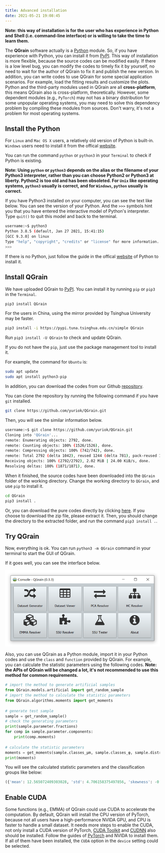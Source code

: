 ```yaml
---
title: Advanced installation
date: 2021-05-21 19:08:45
---
```


**Note: this way of installation is for the user who has experience in Python and Shell (i.e. command-line interface) or is willing to take the time to learn them.**

The **QGrain** software actually is a [Python](https://www.python.org/) module. So, if you have experience with Python, you can install it from [PyPI](https://pypi.org/project/QGrain/). This way of installation is more flexible, because the source codes can be modified easily. If there is a low level bug, you can modify the codes to timely fix it by yourself, no need to wait for the author of QGrain to fix it and publish the new version. In addition, you can write codes to use QGrain for some special application scenarios. For example, load the fitting results and customize the plots. Python and the third-party modules used in QGrain are all **cross-platform**, this means QGrain also is cross-platform, theoretically. However, some dependent modules (e.g., `PyTorch`) may not has a binary distribution for some unpopular operating systems, you may need to solve this dependency problem by compiling these modules from sources. Don't warry, it's not a problem for most operating systems.

## Install the Python

For `Linux` and `Mac OS X` users, a relatively old version of Python is built-in. `Windows` users need to install it from the offical [website](https://www.python.org/).

You can run the command `python` or `python3` in your `Terminal` to check if Python is existing.

**Note: Using `python` or `python3` depends on the alias or the filename of your Python3 interpreter, rather than you can choose Python2 or Python3 at liberty. Python2 is too old and has been obsoleted. For `Unix` like operating systems, `python3` usually is correct, and for `Windows`, `python` usually is correct.**

If you have Python3 installed on your computer, you can see the text like below. You can see the version of your Python. And the `>>>` symbols hint you that you have entered the interactive model of Python's interpreter. Type `quit()` to quit this model and back to the terminal.

```bash
username:~$ python3
Python 3.8.5 (default, Jan 27 2021, 15:41:15)
[GCC 9.3.0] on linux
Type "help", "copyright", "credits" or "license" for more information.
>>>
```

If there is no Python, just follow the guide in the offical [website](https://www.python.org/) of Python to install it.

## Install QGrain

We have uploaded QGrain to [PyPI](https://pypi.org/project/QGrain/). You can install it by running `pip` or `pip3` in the `Terminal`.

```bash
pip3 install QGrain
```

For the users in China, using the mirror provided by Tsinghua University may be faster.

```bash
pip3 install -i https://pypi.tuna.tsinghua.edu.cn/simple QGrain
```

Run `pip3 install -U QGrain` to check and update QGrain.

If you do not have the `pip`, just use the package management tool to install it.

For example, the command for `Ubuntu` is:

```bash
sudo apt update
sudo apt install python3-pip
```

In addition, you can download the codes from our Github [repository](https://github.com/yuriok/QGrain/).

You can clone the repository by running the following command if you have `git` installed.

```bash
git clone https://github.com/yuriok/QGrain.git
```

Then, you will see the similar information below.

```bash
username:~$ git clone https://github.com/yuriok/QGrain.git
Cloning into 'QGrain'...
remote: Enumerating objects: 2792, done.
remote: Counting objects: 100% (1526/1526), done.
remote: Compressing objects: 100% (742/742), done.
remote: Total 2792 (delta 1042), reused 1244 (delta 781), pack-reused 1266
Receiving objects: 100% (2792/2792), 2.02 MiB | 24.00 KiB/s, done.
Resolving deltas: 100% (1871/1871), done.
```

When it finished, the source codes have been downloaded into the `QGrain` folder of the working directory. Change the working directory to `QGrain`, and use `pip` to install it.

```bash
cd QGrain
pip3 install .
```

Or, you can download the pure codes directly by clicking [here](https://github.com/yuriok/QGrain/archive/master.zip). If you choose to download the zip file, please extract it. Then, you should change the directory to the extracted folder, and run the command `pip3 install .`.

## Try QGrain

Now, everything is ok. You can run `python3 -m QGrain` command in your terminal to start the GUI of QGrain.

If it goes well, you can see the interface below.

![The screenshot of initial interface](/images/console.png)

Also, you can use QGrain as a Python module, import it in your Python codes and use the `class` and `function` provided by QGrain. For example, you can calculate the statistic parameters using the following codes. **Note: the APIs of QGrain will be changed a lot, it's not recommended to use this method for common requirements.**

```python
# import the method to generate artificial samples
from QGrain.models.artificial import get_random_sample
# import the method to calculate the statistic parameters
from QGrain.algorithms.moments import get_moments

# generate test sample
sample = get_random_sample()
# check the generating parameters
print(sample.parameter.fractions)
for comp in sample.parameter.components:
    print(comp.moments)

# calculate the statistic parameters
moments = get_moments(sample.classes_μm, sample.classes_φ, sample.distribution, FW57=False)
print(moments)

```

You will see the calculated statistic parameters and the classification groups like below:

```python
({'mean': 12.565072409303028, 'std': 4.706158375497856, 'skewness': -0.7787966067475761, 'kurtosis': 2.7317145943361987, 'std_description': 'Very poorly sorted', 'skewness_description': 'Fine skewed', 'kurtosis_description': 'Mesokurtic', 'mean_description': 'Medium Silt', 'mode': 35.565588200778436, 'modes': (5.023772863019158, 35.565588200778436), 'median': 19.416585200230955, 'GSM_proportion': (0.0, 0.1187, 0.8813), 'SSC_proportion': (0.1187, 0.7322, 0.1491), 'BGSSC_proportion': (0.0, 0.0, 0.1187, 0.7322, 0.1491), 'textural_group_Folk54': 'Sandy Slit', 'textural_group_BP12_symbol': '(s)(c)SI', 'textural_group_BP12': 'Slightly Sandy Slightly Clayey Silt'}, {'mean': 6.314437204649162, 'std': 2.234549872134817, 'skewness': 0.7787966067475749, 'kurtosis': 2.731714594336198, 'std_description': 'Very poorly sorted', 'skewness_description': 'Fine skewed', 'kurtosis_description': 'Mesokurtic', 'mean_description': 'Medium Silt', 'mode': 4.813374166052885, 'modes': (7.637013046707143, 4.813374166052885), 'median': 5.686566693851849, 'GSM_proportion': (0.0, 0.1187, 0.8813), 'SSC_proportion': (0.1187, 0.7322, 0.1491), 'BGSSC_proportion': (0.0, 0.0, 0.1187, 0.7322, 0.1491), 'textural_group_Folk54': 'Sandy Slit', 'textural_group_BP12_symbol': '(s)(c)SI', 'textural_group_BP12': 'Slightly Sandy Slightly Clayey Silt'})
```

## Enable CUDA

Some functions (e.g., EMMA) of QGrain could use CUDA to accelerate the computation. By default, QGrain will install the CPU version of PyTorch, because not all users have a high-performance NVIDA GPU, and CPU is faster to handle a small dataset. It needs more steps to enable the CUDA, not only install a CUDA version of PyTorch, [CUDA Toolkit](https://developer.nvidia.com/cuda-toolkit/) and [CUDNN](http://developer.nvidia.com/cudnn/) also should be installed. Follow the guides of [PyTorch](https://pytorch.org/) and NVIDA to install them. If all of them have been installed, the `CUDA` option in the `device` setting could be selected.
